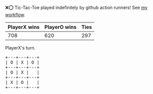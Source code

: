 :x::o: Tic-Tac-Toe played indefinitely by github action runners! See [my workflow](.github/workflows/play.yaml).

|PlayerX wins|PlayerO wins|Ties|
|-|-|-|
|708|620|297|

PlayerX's turn.

<pre>
+---+---+---+
| O | X | O |
+---+---+---+
| O | X |   |
+---+---+---+
| X | O |   |
+---+---+---+
</pre>